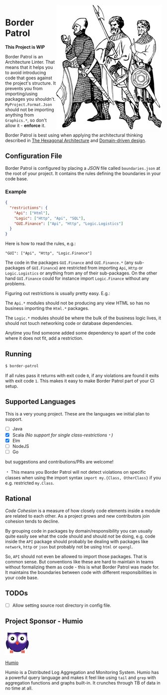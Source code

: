 <img align="right" src="images/logo.png" />

# Border Patrol

__This Project is WIP__

Border Patrol is an Architecture Linter. That means that it helps you to avoid
introducing code that goes against the project's structure. It prevents you from
importing/using packages you shouldn't. `MyProject.Format.Json` should not be
importing anything from `Graphics.*`, so don't allow it - __enforce__ it.

Border Patrol is best using when applying the architectural thinking described in
[The Hexagonal Architecture](http://alistair.cockburn.us/Hexagonal+architecture)
and [Domain-driven design](https://en.wikipedia.org/wiki/Domain-driven_design).

## Configuration File

Border Patrol is configured by placing a _JSON_ file called `boundaries.json` at
the root of your project. It contains the rules defining the boundaries in your
code base.

### Example

```json
{
  "restrictions": {
    "Api": ["Html"],
    "Logic": ["Http", "Api", "SQL"],
    "GUI.Finance": ["Api", "Http", "Logic.Logistics"]
  }
}
```

Here is how to read the rules, e.g.:

```
"GUI": ["Api", "Http", "Logic.Finance"]
```
The code in the packages `GUI.Finance` and `GUI.Finance.*` (any sub-packages of `GUI.Finance`) are restricted from
importing `Api`, `Http` or `Logic.Logistics` or anything from any of their sub-packages.
On the other hand `GUI.Finance` could for instance import `Logic.Finance` without any problems.  

Figuring out restrictions is usually pretty easy. E.g.:

The `Api.*` modules should not be producing any view HTML so has no business
importing the `Html.*` packages.

The `Logic.*` modules should be where the bulk of the business logic lives, it
should not touch networking code or database dependencies.

Anytime you find someone added some dependency to apart of the code where it does not
fit, add a restriction.

## Running

```bash
$ border-patrol
```

If all rules pass it returns with exit code `0`, if any violations are found it
exits with exit code `1`. This makes it easy to make Border Patrol part of your
CI setup.

## Supported Languages

This is a very young project. These are the languages we initial plan to support.

- [ ] Java
- [x] Scala _(No support for single class-restrictions&#65121;)_
- [x] Elm
- [ ] NodeJS
- [ ] Go

but suggestions and contributions/PRs are welcome!

&#65121; This means you Border Patrol will not detect violations on specific classes when
using the import syntax `import my.{Class, OtherClass}` if you e.g. restricted `my.Class`.

## Rational

_Code Cohesion_ is a measure of how closely code elements inside a
module are related to each other. As a project grows and new contributors join
cohesion tends to decline.

By grouping code in packages by domain/responsibility you can usually quite easily
see what the code should and should _not_ be doing, e.g. code inside the `API` package
should probably be dealing with packages like `network`, `http` or `json` but probably
not be using `html` or `opengl`.

So, `API` should not even be allowed to import those packages. That is common sense.
But conventions like these are hard to maintain in teams without formalizing them as code -
this is what Border Patrol was made for. It maintains the boundaries between code with
different responsibilities in your code base.

## TODOs

- [ ] Allow setting source root directory in config file.

## Project Sponsor - Humio

![Humio](./images/humio.png)

[Humio](https://humio.com/)

Humio is a Distributed Log Aggregation and Monitoring System. Humio has a
powerful query language and makes it feel like using `tail` and `grep` with
aggregation functions and graphs built-in. It crunches through TB of data in no
time at all.
